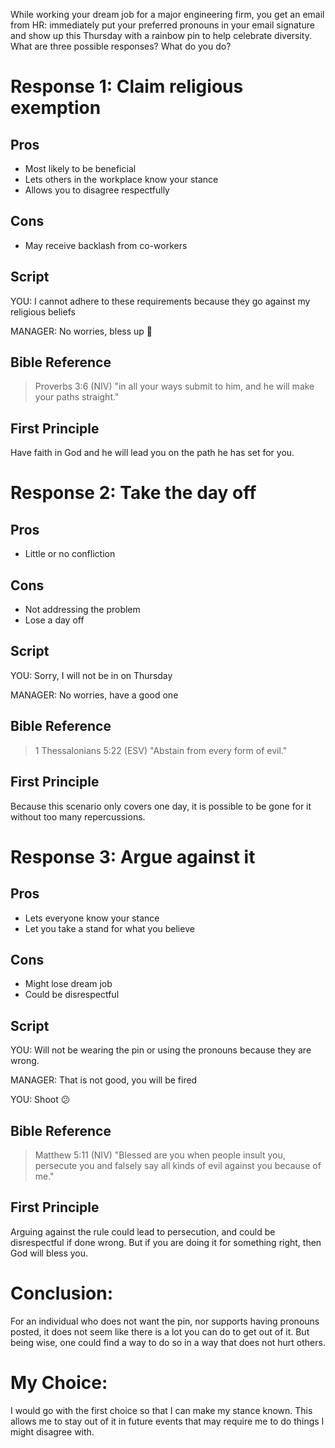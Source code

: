 While working your dream job for a major engineering firm, you get an email from HR: immediately put your preferred pronouns in your email signature and show up this Thursday with a rainbow pin to help celebrate diversity. What are three possible responses? What do you do?

# Response 1: Claim religious exemption

## Pros
* Most likely to be beneficial 
* Lets others in the workplace know your stance
* Allows you to disagree respectfully

## Cons
* May receive backlash from co-workers

## Script
YOU: I cannot adhere to these requirements because they go against my religious beliefs

MANAGER: No worries, bless up 🙏

## Bible Reference
> Proverbs 3:6 (NIV) "in all your ways submit to him, and he will make your paths straight."

## First Principle
Have faith in God and he will lead you on the path he has set for you.

# Response 2: Take the day off

## Pros
* Little or no confliction

## Cons
* Not addressing the problem
* Lose a day off
## Script
YOU: Sorry, I will not be in on Thursday

MANAGER: No worries, have a good one

## Bible Reference
> 1 Thessalonians 5:22 (ESV) "Abstain from every form of evil."

## First Principle
Because this scenario only covers one day, it is possible to be gone for it without too many repercussions.

# Response 3: Argue against it

## Pros
* Lets everyone know your stance
* Let you take a stand for what you believe

## Cons
* Might lose dream job
* Could be disrespectful

## Script
YOU: Will not be wearing the pin or using the pronouns because they are wrong.

MANAGER: That is not good, you will be fired

YOU: Shoot 😕

## Bible Reference
> Matthew 5:11 (NIV) "Blessed are you when people insult you, persecute you and falsely say all kinds of evil against you because of me."

## First Principle
Arguing against the rule could lead to persecution, and could be disrespectful if done wrong. But if you are doing it for something  right, then God will bless you.

# Conclusion: 
For an individual who does not want the pin, nor supports having pronouns posted, it does not seem like there is a lot you can do to get out of it. But being wise, one could find a way to do so in a way that does not hurt others.

# My Choice:
I would go with the first choice so that I can make my stance known. This allows me to stay out of it in future events that may require me to do things I might disagree with.
